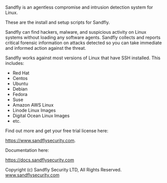 Sandfly is an agentless compromise and intrusion detection system for Linux.

These are the install and setup scripts for Sandfly.

Sandfly can find hackers, malware, and suspicious activity on Linux systems
without loading any software agents. Sandfly collects and reports critical
forensic information on attacks detected so you can take immediate and informed
action against the threat.

Sandfly works against most versions of Linux that have SSH installed. This
includes:

- Red Hat
- Centos
- Ubuntu
- Debian
- Fedora
- Suse
- Amazon AWS Linux
- Linode Linux Images
- Digital Ocean Linux Images
- etc.

Find out more and get your free trial license here:

https://www.sandflysecurity.com.

Documentation here:

https://docs.sandflysecurity.com

Copyright (c) Sandfly Security LTD, All Rights Reserved.
www.sandflysecurity.com

